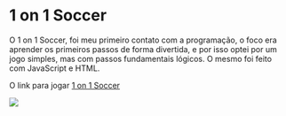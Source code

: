 # 1 on 1 Soccer

O 1 on 1 Soccer, foi meu primeiro contato com a programação, o foco era aprender os primeiros passos de forma divertida, e por isso optei por um jogo simples, mas com passos fundamentais lógicos.
O mesmo foi feito com JavaScript e HTML.


O link para jogar [1 on 1 Soccer](https://jbockhorny.github.io/1on1Soccer/src/index.html)

![](src/img/play_soccer.png)


